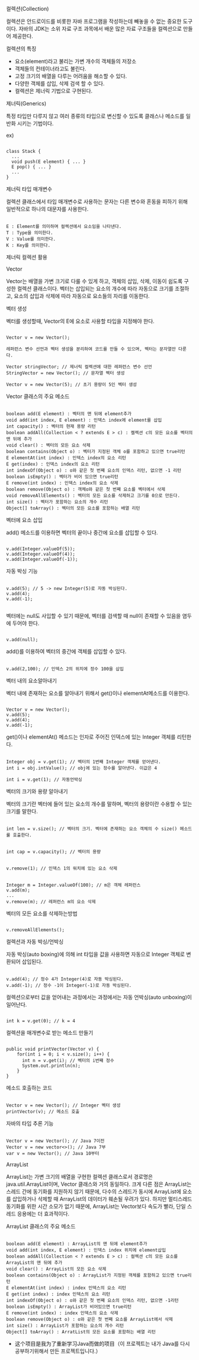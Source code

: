 컬렉션(Collection)

컬렉션은 안드로이드를 비롯한 자바 프로그램을 작성하는데 빼놓을 수 없는 중요한 도구이다. 자바의 JDK는 소위 자료 구조 과목에서 배운 많은 자료 구조들을 컬렉션으로 만들어 제공한다. 

컬렉션의 특징

- 요소(element)라고 불리는 가변 개수의 객체들의 저장소 
- 객체들의 컨테이너라고도 불린다.
- 고정 크기의 배열을 다루는 어려움을 해소할 수 있다.
- 다양한 객체를 삽입, 삭제 검색 할 수 있다.
- 컬렉션은 제너릭 기법으로 구현된다.

제너릭(Generics) 

특정 타입만 다루지 않고 여러 종류의 타입으로 변신할 수 있도록 클래스나 메소드를 일반화 시키는 기법이다. 

ex) 

<pre><code>
class Stack<E> {
  ...
  void push(E element) { ... }
  E pop() { ... } 
  ...
}
</pre></code>

제너릭 타입 매개변수 

컬렉션 클래스에서 타입 매개변수로 사용하는 문자는 다른 변수와 혼동을 피하기 위해 일반적으로 하나의 대문자를 사용한다.

<pre><code>
E : Element를 의미하며 컬렉션에서 요소임을 나타낸다.
T : Type을 의미한다.
V : Value를 의미한다.
K : Key를 의미한다.
</pre></code>

제너릭 컬렉션 활용 

Vector<E>

Vector<E>는 배열을 가변 크기로 다룰 수 있게 하고, 객체의 삽입, 삭제, 이동이 쉽도록 구성한 컬렉션 클래스이다. 벡터는 삽입되는 요소의 개수에 따라 자동으로 크기를 조절하고, 요소의 삽입과 삭제에 따라 자동으로 요소들의 자리를 이동한다.

벡터 생성

벡터를 생성할때, Vector<E>의 E에 요소로 사용할 타입을 지정해야 한다.

<pre><code>
Vector<Integer> v = new Vector<Integer>();

레퍼런스 변수 선언과 벡터 생성을 분리하여 코드를 만들 수 있으며, 벡터는 문자열만 다룬다. 

Vector<String> stringVector; // 제너릭 컬렉션에 대한 레퍼런스 변수 선언
StringVector = new Vector<String>(); // 문자열 벡터 생성

Vector<Integer> v = new Vector<Integer>(5); // 초기 용량이 5인 벡터 생성
</pre></code>

Vector<E> 클래스의 주요 메소드 

<pre><code>
boolean add(E element) : 벡터의 맨 뒤에 element추가
void add(int index, E element) : 인덱스 index에 element를 삽입
int capacity() : 벡터의 현재 용량 리턴 
boolean addAll(Collection < ? extends E > c) : 켈렉션 c의 모든 요소를 벡터의 맨 뒤에 추가 
void clear() : 벡터의 모든 요소 삭제
boolean contains(Object o) : 벡터가 지정된 객체 o를 포함하고 있으면 true리턴 
E elementAt(int index) : 인덱스 index의 요소 리턴 
E get(index) : 인덱스 index의 요소 리턴 
int indexOf(Object o) : o와 같은 첫 번째 요소의 인덱스 리턴, 없으면 -1 리턴 
boolean isEmpty() : 벡터가 비어 있으면 true리턴 
E remove(int index) : 인덱스 index의 요소 삭제
boolean remove(Object o) : 객체o와 같은 첫 번째 요소를 벡터에서 삭제
void removeAllElements() : 벡터의 모든 요소를 삭제하고 크기를 0으로 만든다.
int size() : 벡터가 포함하는 요소의 개수 리턴
Object[] toArray() : 벡터의 모든 요소를 포함하는 배열 리턴 
</pre></code>

벡터에 요소 삽입 

add() 메소드를 이용하면 벡터의 끝이나 중간에 요소를 삽입할 수 있다. 

<pre><code>
v.add(Integer.valueOf(5));
v.add(Integer.valueOf(4));
v.add(Integer.valueOf(-1));
</pre></code>

자동 박싱 기능

<pre><code>
v.add(5); // 5 -> new Integer(5)로 자동 박싱된다.
v.add(4); 
v.add(-1);

</pre></code>
벡터에는 null도 사입할 수 있기 때문에, 벡터를 검색할 때 null이 존재할 수 있음을 염두에 두어야 한다.

<pre><code>
v.add(null);
</pre></code>

add()를 이용하여 벡터의 중간에 객체를 삽입할 수 있다.

<pre><code>
v.add(2,100); // 인덱스 2의 위치에 정수 100을 삽입 
</pre></code>

벡터 내의 요소알아내기

벡터 내에 존재하는 요소를 알아내기 위해서 get()이나 elementAt메소드를 이용한다.
<pre><code>
Vector<Integer> v = new Vector<Integer>();
v.add(5);
v.add(4);
v.add(-1);
</pre></code>

get()이나 elementAt() 메소드는 인자로 주어진 인덱스에 있는 Integer 객체를 리턴한다.

<pre><code>
Integer obj = v.get(1); // 벡터의 1번째 Integer 객체를 얻어낸다.
int i = obj.intValue(); // obj에 있는 정수를 알아낸다. 이값은 4

int i = v.get(1); // 자동언박싱
</pre></code>

벡터의 크기와 용량 알아내기 

벡터의 크기란 벡터에 들어 있는 요소의 개수를 말하며, 벡터의 용량이란 수용할 수 있는 크기를 말한다.

<pre><code>
int len = v.size(); // 벡터의 크기. 벡터에 존재하는 요소 객체의 수 size() 메소드룰 호출한다.
</pre></code>

<pre><code>
int cap = v.capacity(); // 벡터의 용량
</pre></code>

<pre><code>
v.remove(1); // 인덱스 1의 워치에 있는 요소 삭제
</pre></code>

<pre><code>
Integer m = Integer.valueOf(100); // m은 객체 레퍼런스
v.add(m);
...
v.remove(m); // 레퍼런스 m의 요소 삭제
</pre></code>

벡터의 모든 요소를 삭제하는방법 
<pre><code>
v.removeAllElements();
</pre></code>

컬렉션과 자동 박싱/언박싱

자동 박싱(auto boxing)에 의해 int 타입을 값을 사용하면 자동으로 Integer 객체로 변환되어 삽입된다.
<pre><code>
v.add(4); // 정수 4가 Integer(4)로 자동 박싱된다.
v.add(-1); // 정수 -1이 Integer(-1)로 자동 박싱된다.
</pre></code>

컬렉션으로부터 값을 얻어내는 과정에서는 과정에서는 자동 언박싱(auto unboxing)이 일어난다.
<pre><code>
int k = v.get(0); // k = 4
</pre></code>

컬렉션을 매개변수로 받는 메소드 만들기
<pre><code>
public void printVector(Vector<Integer> v) {
    for(int i = 0; i < v.size(); i++) {
      int n = v.get(i); // 벡터의 i번째 정수
      System.out.println(n);
    }
}
</pre></code>

메소드 호출하는 코드 
<pre><code>
Vector<Integer> v = new Vector<Integer>(); // Integer 벡터 생성 
printVector(v); // 메소드 호출 
</pre></code>

자바의 타입 추론 기능 
<pre><code>
Vector<Integer> v = new Vector<Integer>(); // Java 7이전
Vector<Integer> v = new vector<>(); // Java 7부
var v = new Vector<Integer>(); // Java 10부터
</pre></code>

ArrayList<E>

ArrayList<E>는 가변 크기의 배열을 구현한 컬렉션 클래스로서 경로명은 java.util.ArrayList이며, Vector 클래스와 거의 동일하다. 크게 다른 점은 ArrayList는 스레드 간에 동기화를 지원하지 않기 때문에, 다수의 스레드가 동시에 ArrayList에 요소를 삽입하거나 삭제할 때 ArrayList의 데이터가 훼손될 우려가 있다. 하지만 멀티스레드 동기화를 위한 시간 소모가 없기 때문에, ArrayList는 Vector보다 속도가 빨라, 단일 스레드 응용에는 더 효과적이다.

ArrayList<E>  클래스의 주요 메소드

<pre><code>
boolean add(E element) : ArrayList의 맨 뒤에 element추가
void add(int index, E element) : 인덱스 index 위치에 element삽입
boolean addAll(Collection < ? extends E > c) : 컬렉션 c의 모든 요소를 ArrayList의 맨 뒤에 추가 
void clear() : ArrayList의 모든 요소 삭제
boolean contains(Object o) : ArrayList가 지정된 객체를 포함하고 있으면 true리턴
E elementAt(int index) : index 인덱스의 요소 리턴 
E get(int index) : index 인덱스의 요소 리턴 
int indexOf(Object o) : o와 같은 첫 번째 요소의 인덱스 리턴, 없으면 -1리턴
boolean isEmpty() : ArrayList가 비어있으면 true리턴
E remove(int index) : index 인덱스의 요소 삭제 
boolean remove(Object o) : o와 같은 첫 번째 요소를 ArrayList에서 삭제
int size() : ArrayList가 포함하는 요소의 개수 리턴
Object[] toArray() : ArratList의 모든 요소를 포함하는 배열 리턴 
</pre></code>
- 这个项目是我为了重新学习Java而做的项目（이 프로젝트는 내가 Java를 다시 공부하기위해서 만든 프로젝트입니다.）
